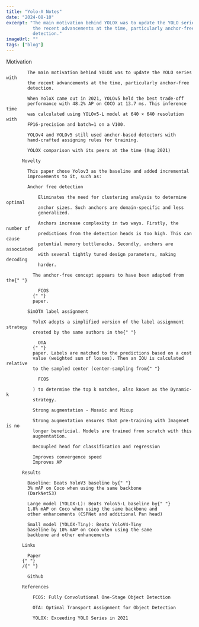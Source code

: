 ```yaml
---
title: "Yolo-X Notes"
date: "2024-08-10"
excerpt: "The main motivation behind YOLOX was to update the YOLO series with
          the recent advancements at the time, particularly anchor-free
          detection."
imageUrl: ""
tags: ["blog"]
---
```


Motivation

            The main motivation behind YOLOX was to update the YOLO series with
            the recent advancements at the time, particularly anchor-free
            detection.

            When YoloX came out in 2021, YOLOv5 held the best trade-off
            performance with 48.2% AP on COCO at 13.7 ms. This inference time
            was calculated using YOLOv5-L model at 640 × 640 resolution with
            FP16-precision and batch=1 on a V100.

            YOLOv4 and YOLOv5 still used anchor-based detectors with
            hand-crafted assigning rules for training.

            YOLOX comparison with its peers at the time (Aug 2021)

          Novelty

            This paper chose Yolov3 as the baseline and added incremental
            improvements to it, such as:

            Anchor free detection

                Eliminates the need for clustering analysis to determine optimal
                anchor sizes. Such anchors are domain-specific and less
                generalized.

                Anchors increase complexity in two ways. Firstly, the number of
                predictions from the detection heads is too high. This can cause
                potential memory bottlenecks. Secondly, anchors are associated
                with several tightly tuned design parameters, making decoding
                harder.

              The anchor-free concept appears to have been adapted from the{" "}

                FCOS
              {" "}
              paper.

            SimOTA label assignment

              YoloX adopts a simplified version of the label assignment strategy
              created by the same authors in the{" "}

                OTA
              {" "}
              paper. Labels are matched to the predictions based on a cost
              value (weighted sum of losses). Then an IOU is calculated relative
              to the sampled center (center-sampling from{" "}

                FCOS

              ) to determine the top k matches, also known as the Dynamic-k
              strategy.

              Strong augmentation - Mosaic and Mixup

              Strong augmentation ensures that pre-training with Imagenet is no
              longer beneficial. Models are trained from scratch with this
              augmentation.

              Decoupled head for classification and regression

              Improves convergence speed
              Improves AP

          Results

            Baseline: Beats YoloV3 baseline by{" "}
            3% mAP on Coco when using the same backbone
            (DarkNet53)

            Large model (YOLOX-L): Beats YoloV5-L baseline by{" "}
            1.8% mAP on Coco when using the same backbone and
            other enhancements (CSPNet and additional Pan head)

            Small model (YOLOX-Tiny): Beats YoloV4-Tiny
            baseline by 10% mAP on Coco when using the same
            backbone and other enhancements

          Links

            Paper
          {" "}
          /{" "}

            Github

          References

              FCOS: Fully Convolutional One-Stage Object Detection

              OTA: Optimal Transport Assignment for Object Detection

              YOLOX: Exceeding YOLO Series in 2021